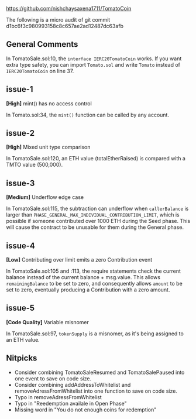 https://github.com/nishchaysaxena1711/TomatoCoin

The following is a micro audit of git commit d1bc6f3c980993158c8c657ae2ad12487dc63afb

## General Comments

In TomatoSale.sol:10, the `interface IERC20TomatoCoin` works. If you want extra type safety, you can import `Tomato.sol` and write `Tomato` instead of `IERC20TomatoCoin` on line 37.


## issue-1

**[High]** mint() has no access control

In Tomato.sol:34, the `mint()` function can be called by any account.


## issue-2

**[High]** Mixed unit type comparison

In TomatoSale.sol:120, an ETH value (totalEtherRaised) is compared with a TMTO value (500,000).


## issue-3

**[Medium]** Underflow edge case

In TomatoSale.sol:115, the subtraction can underflow when `callerBalance` is larger than `PHASE_GENERAL_MAX_INDIVIDUAL_CONTRIBUTION_LIMIT`, which is possible if someone contributed over 1000 ETH during the Seed phase. This will cause the contract to be unusable for them during the General phase.


## issue-4

**[Low]** Contributing over limit emits a zero Contribution event

In TomatoSale.sol:105 and :113, the require statements check the current balance instead of the current balance + msg.value. This allows `remainingBalance` to be set to zero, and consequently allows `amount` to be set to zero, eventually producing a Contribution with a zero amount.


## issue-5

**[Code Quality]** Variable misnomer

In TomatoSale.sol:97, `tokenSupply` is a misnomer, as it's being assigned to an ETH value.


## Nitpicks

- Consider combining TomatoSaleResumed and TomatoSalePaused into one event to save on code size.
- Consider combining addAddressToWhitelist and removeAdressFromWhitelist into one function to save on code size.
- Typo in removeAdressFromWhitelist
- Typo in "Reedemption availale in Open Phase"
- Missing word in "You do not enough coins for redemption"